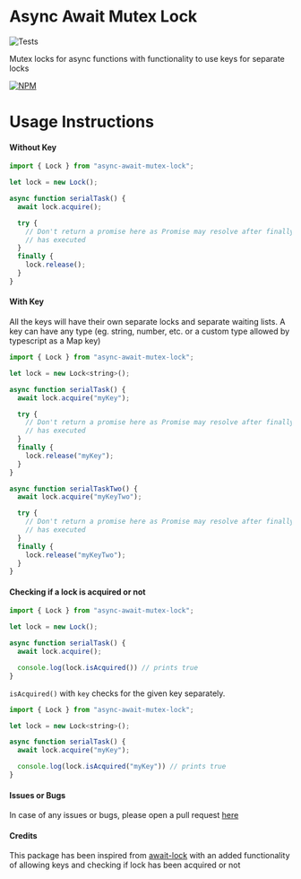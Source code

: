 # Async Await Mutex Lock
![Tests](https://github.com/malhotra-sidharth/async-await-mutex-lock/workflows/Tests/badge.svg)

Mutex locks for async functions with functionality to use keys for separate locks

[![NPM](https://nodei.co/npm/async-await-mutex-lock.png)](https://nodei.co/npm/async-await-mutex-lock/)


# Usage Instructions

#### Without Key
```javascript
import { Lock } from "async-await-mutex-lock";

let lock = new Lock();

async function serialTask() {
  await lock.acquire();

  try {
    // Don't return a promise here as Promise may resolve after finally
    // has executed
  }
  finally {
    lock.release();
  }
}
```

#### With Key
All the keys will have their own separate locks and separate waiting lists. A key can have
any type (eg. string, number, etc. or a custom type allowed by typescript as a Map key)
```javascript
import { Lock } from "async-await-mutex-lock";

let lock = new Lock<string>();

async function serialTask() {
  await lock.acquire("myKey");

  try {
    // Don't return a promise here as Promise may resolve after finally
    // has executed
  }
  finally {
    lock.release("myKey");
  }
}

async function serialTaskTwo() {
  await lock.acquire("myKeyTwo");

  try {
    // Don't return a promise here as Promise may resolve after finally
    // has executed
  }
  finally {
    lock.release("myKeyTwo");
  }
}
```

#### Checking if a lock is acquired or not
```javascript
import { Lock } from "async-await-mutex-lock";

let lock = new Lock();

async function serialTask() {
  await lock.acquire();

  console.log(lock.isAcquired()) // prints true
}
```

`isAcquired()` with `key` checks for the given key separately.
```javascript
import { Lock } from "async-await-mutex-lock";

let lock = new Lock<string>();

async function serialTask() {
  await lock.acquire("myKey");

  console.log(lock.isAcquired("myKey")) // prints true
}
```


#### Issues or Bugs
In case of any issues or bugs, please open a pull request [here](https://github.com/malhotra-sidharth/async-await-mutex-lock/pulls)

#### Credits
This package has been inspired from [await-lock](https://www.npmjs.com/package/await-lock)
with an added functionality of allowing keys and checking if lock has been acquired or not
